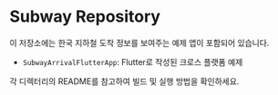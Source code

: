 # Subway Repository

이 저장소에는 한국 지하철 도착 정보를 보여주는 예제 앱이 포함되어 있습니다.

- `SubwayArrivalFlutterApp`: Flutter로 작성된 크로스 플랫폼 예제

각 디렉터리의 README를 참고하여 빌드 및 실행 방법을 확인하세요.
